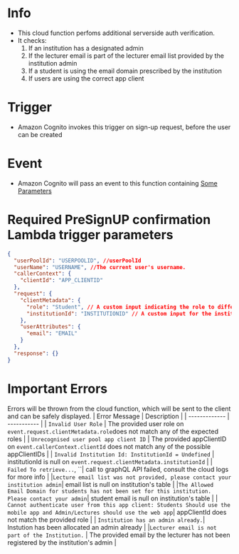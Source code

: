 # Info

- This cloud function perfoms additional serverside auth verification.
- It checks:
  1. If an institution has a designated admin
  2. If the lecturer email is part of the lecturer email list provided by the institution admin
  3. If a student is using the email domain prescribed by the institution
  4. If users are using the correct app client

# Trigger

- Amazon Cognito invokes this trigger on sign-up request, before the user can be created

# Event

- Amazon Cognito will pass an event to this function containing [Some Parameters](https://docs.aws.amazon.com/cognito/latest/developerguide/cognito-user-identity-pools-working-with-aws-lambda-triggers.html#cognito-user-pools-lambda-trigger-syntax-shared)

# Required PreSignUP confirmation Lambda trigger parameters

```json
{
  "userPoolId": "USERPOOLID", //userPoolId
  "userName": "USERNAME", //The current user's username.
  "callerContext": {
    "clientId": "APP_CLIENTID"
  },
  "request": {
    "clientMetadata": {
      "role": "Student", // A custom input indicating the role to differentite lecture/admin from web client
      "institutionId": "INSTITUTIONID" // A custom input for the institutionId
    },
    "userAttributes": {
      "email": "EMAIL"
    }
  },
  "response": {}
}
```

# Important Errors

Errors will be thrown from the cloud function, which will be sent to the client and can be safely displayed.
| Error Message | Description |
| ------------- | ----------- |
| `Invalid User Role` | The provided user role on `event.request.clientMetadata.role`does not match any of the expected roles |
| `Unrecognised user pool app client ID` | The provided appClientID on `event.callerContext.clientId` does not match any of the possible appClientIDs |
| `Invalid Institution Id: InstitutionId = Undefined` | institutionId is null on `event.request.clientMetadata.institutionId` |
| `Failed To retrieve...`, ``| call to graphQL API failed, consult the cloud logs for more info |
|`Lecture email list was not provided, please contact your institution admin`| email list is null on institution's table |
|`The Allowed Email Domain for students has not been set for this institution. Please contact your admin`| student email is null on institution's table |
| `Cannot authenticate user from this app client: Students Should use the mobile app and Admin/Lectures should use the web app`| appClientId does not match the provided role |
| `Institution has an admin already.`| Instution has been allocated an admin already |
|`Lecturer email is not part of the Institution.` | The provided email by the lecturer has not been registered by the institution's admin |


